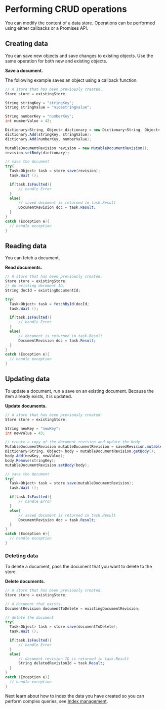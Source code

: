 # Performing CRUD operations

You can modify the content of a data store.  Operations can be performed using either callbacks or a Promises API.

## Creating data

You can save new objects and save changes to existing objects. Use the same operation for both new and existing objects.

**Save a document.**

The following example saves an object using a callback function.

```cs
// A store that has been previously created.
Store store = existingStore;

String stringKey = "stringKey";
String stringValue = "nicestringvalue";

String numberKey = "numberKey";
int numberValue = 42;

Dictionary<String, Object> dictionary = new Dictionary<String, Object>();
dictionary.Add(stringKey, stringValue);
dictionary.Add(numberKey, numberValue);

MutableDocumentRevision revision = new MutableDocumentRevision();
revision.setBody(dictionary);

// save the document
try{
  Task<Object> task = store.save(revision);
  task.Wait ();

  if(task.IsFaulted){
      // handle Error
  }
  else{
      // saved document is returned in task.Result
      DocumentRevision doc = task.Result;
  }
}
catch (Exception e){
  // handle exception
}
```

## Reading data

You can fetch a document.

**Read documents.**

```cs
// A store that has been previously created.
Store store = existingStore;
// An existing document ID.
String docId = existingDocumentId;

try{
  Task<Object> task = fetchById(docId;
  task.Wait ();

  if(task.IsFaulted){
      // handle Error
  }
  else{
      // document is returned in task.Result
      DocumentRevision doc = task.Result;
  }
}
catch (Exception e){
  // handle exception
}

```

## Updating data

To update a document, run a save on an existing document. Because the item already exists, it is updated.

**Update documents.**

```cs
// A store that has been previously created.
Store store = existingStore;

String newKey = "newKey";
int newValue = 43;

// create a copy of the document revision and update the body
MutableDocumentRevision mutableDocumentRevision = savedRevision.mutableCopy();
Dictionary<String, Object> body = mutableDocumentRevision.getBody();
body.Add(newKey, newValue);
body.Remove(stringKey);
mutableDocumentRevision.setBody(body);

// save the document
try{
  Task<Object> task = store.save(mutableDocumentRevision);
  task.Wait ();

  if(task.IsFaulted){
      // handle Error
  }
  else{
      // saved document is returned in task.Result
      DocumentRevision doc = task.Result;
  }
}
catch (Exception e){
  // handle exception
}

```

### Deleting data

To delete a document, pass the document that you want to delete to the store.

**Delete documents.**

```cs
// A store that has been previously created.
Store store = existingStore;

// A document that exists.
DocumentRevision documentToDelete = existingDocumentRevision;

// delete the document
try{
  Task<Object> task = store.save(documentToDelete);
  task.Wait ();

  if(task.IsFaulted){
      // handle Error
  }
  else{
      // document revision ID is returned in task.Result
      String deletedRevisionId = task.Result;
  }
}
catch (Exception e){
  // handle exception
}
```

Next learn about how to index the data you have created so you can perform complex queries, see [Index management](./doc/creating-indexes.md).
